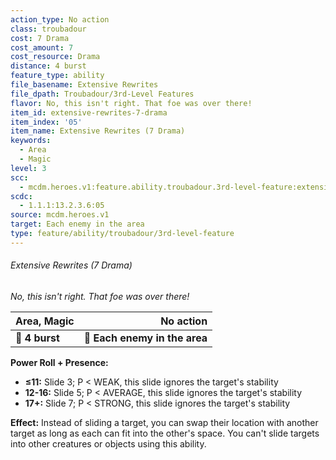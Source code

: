 ```yaml
---
action_type: No action
class: troubadour
cost: 7 Drama
cost_amount: 7
cost_resource: Drama
distance: 4 burst
feature_type: ability
file_basename: Extensive Rewrites
file_dpath: Troubadour/3rd-Level Features
flavor: No, this isn't right. That foe was over there!
item_id: extensive-rewrites-7-drama
item_index: '05'
item_name: Extensive Rewrites (7 Drama)
keywords:
  - Area
  - Magic
level: 3
scc:
  - mcdm.heroes.v1:feature.ability.troubadour.3rd-level-feature:extensive-rewrites-7-drama
scdc:
  - 1.1.1:13.2.3.6:05
source: mcdm.heroes.v1
target: Each enemy in the area
type: feature/ability/troubadour/3rd-level-feature
---
```


###### Extensive Rewrites (7 Drama)

*No, this isn't right. That foe was over there!*

| **Area, Magic** |                 **No action** |
| --------------- | ----------------------------: |
| **📏 4 burst**  | **🎯 Each enemy in the area** |

**Power Roll + Presence:**

- **≤11:** Slide 3; P < WEAK, this slide ignores the target's stability
- **12-16:** Slide 5; P < AVERAGE, this slide ignores the target's stability
- **17+:** Slide 7; P < STRONG, this slide ignores the target's stability

**Effect:** Instead of sliding a target, you can swap their location with another target as long as each can fit into the other's space. You can't slide targets into other creatures or objects using this ability.
